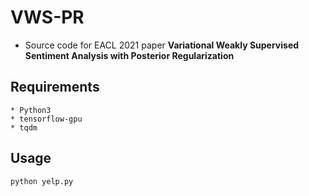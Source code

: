 # VWS-PR
  * Source code for EACL 2021 paper **Variational Weakly Supervised Sentiment Analysis with Posterior Regularization**

## Requirements
    * Python3
    * tensorflow-gpu 
    * tqdm

## Usage

```bash
python yelp.py
```

